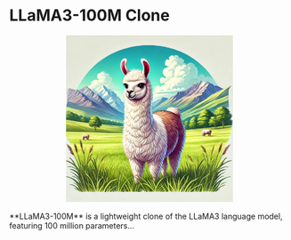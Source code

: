 # LLaMA3-100M Clone


<p align="center">
  <img src="assets/llama3.webp" width="300" height="300" alt="Cute Llama">
</p>
**LLaMA3-100M** is a lightweight clone of the LLaMA3 language model, featuring 100 million parameters...